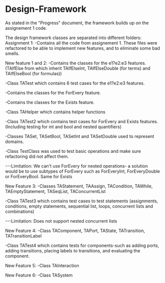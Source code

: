 # Design-Framework

As stated in the "Progress" document, the framework builds up on the assignement 1 code.

The design framework classes are separated into different folders:
Assignment 1:
-Contains all the code from assignement 1.
These files were refactored to be able to implement new features, and to eliminate some bad smells.

New feature 1 and 2:
-Contains the classes for the e1?e2:e3 features.
(TAIfElse from which inherit TAIfElseInt, TAIfElseDouble (for terms) and TAIfElseBool (for formulas))

-Class TATest which contains 6 test cases for the e1?e2:e3 features.

-Contains the classes for the ForEvery feature.

-Contains the classes for the Exists feature. 

-Class TAHelper which contains helper functions
  
-Class TATest2 which contains test cases for ForEvery and Exists features.
(Including testing for int and bool and nested quantifiers)

-Classes TASet, TASetBool, TASetInt and TASetDouble used to represent domains.

-Class TestClass was used to test basic operations and make sure refactoring did not affect them.

---Limitation: We can't use ForEvery for nested operations- a solution would be to use subtypes of ForEvery such as ForEveryInt, ForEveryDouble or ForEveryBool. Same for Exists

New Feature 3:
-Classes TAStatement, TAAssign, TACondition, TAWhile, TAEmptyStatement, TASeqList, TAConcurrentList

-Class TATest3 which contains test cases to test statements
(assignments, conditions, empty statements, sequential list, loops, concurrent lists and combinations)

---Limitation: Does not support nested concurrent lists

New Feature 4:
-Class TAComponent, TAPort, TAState, TATransition, TATransitionLabel

-Class TATest4 which contains tests for components-such as adding ports, adding transitions, placing labels to transitions, and evaluating the component.

New Feature 5:
-Class TAInteraction

New Feature 6:
-Class TASystem
